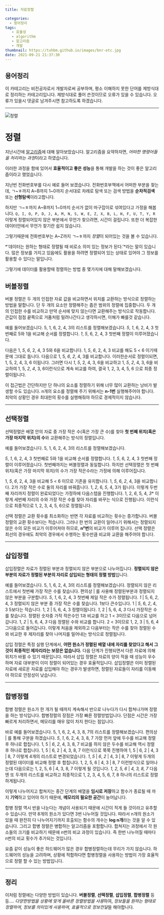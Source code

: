 ```yaml
---
title: 자료정렬

categories:
  - 용어정리
tags:
   - 효율성
   - algorithm
   - 알고리즘
   - 개발
thumbnail: https://tuhbm.github.io/images/bnr-etc.jpg
date: 2021-09-21 21:37:30
---
```

## 용어정리
이 카테고리는 비전공자로서 개발자로써 공부하며, 평소 이해하지 못한 단어를 제방식대로 정리하는 카테고리입니다.
제방식대로 풀어 쓴것이므로 오류가 있을 수 있습니다.
오류가 있을시 댓글로 남겨주시면 참고하도록 하겠습니다.
*****
![정렬](https://tuhbm.github.io/images/terms/align1.jpg)

# 정렬

지난시간에 [알고리즘](https://tuhbm.github.io/2018/08/20/algorithm/)에 대해 알아보았습니다.
알고리즘을 요약하자면, *어떠한 명령어들을 처리하는 과정*이라고 하였습니다.

이러한 과정을 함에 있어서 **효율적이고 좋은 성능**을 통해 개발을 하는 것이 좋은 알고리즘이라고 했었습니다.
<!-- more -->
지난번 전화번호부를 다시 예로 들어 보겠습니다.
전화번호부책에서 어떠한 부분을 찾는데,
ㄱ~ㅎ까지 A~B까지 1~0까지 순서대로 차례로 탐색 또는 검색 방법을 **순차적검색** 또는 **선형탐색**이라고합니다.

하지만
ㄱ~ㅎ까지 A~B까지 1~0까지 순서가 없이 마구잡이로 섞여있다고 가정을 해봅니다.
``
Q,
I,
O,
P,
D,
J,
A,
M,
N,
S,
W,
E,
Z,
X,
B,
L,
H,
F,
U,
T,
Y,
R
``
이렇게 정렬되어있지 않은 부분에서 무언가 찾으려면, 시간이 걸립니다.
또한 더 복잡한 데이터안에서 무언가 찾기란 쉽지 않습니다.

그렇기때문에 전화번호부는 A~Z까지 ㄱ~ㅎ까지 *정렬*이 되어있는 것을 볼 수 있습니다.

*'데이터는 원하는 형태로 정렬될 때 비로소 의미 있는 정보가 된다.'*라는 말이 있습니다.
많은 정보를 가지고 있음에도 활용을 하려면 정렬되어 있는 상태로 있어야 그 정보를 활용할 수 있다는 말입니다.

그렇기에 데이터를 활용할때 정렬하는 방법 중 몇가지에 대해 말해보겠습니다.

## 버블정렬

버블 정렬은 두 개의 인접한 자료 값을 비교하면서 위치를 교환하는 방식으로 정렬하는 방법을 말합니다. 
단 두 개의 요소만 정렬해주는 좁은 범위의 정렬에 집중합니다. 
두 개의 인접한 수를 비교하고 만약 순서에 맞지 않는다면 교환해주는 방식으로 작동합니다.
큰값이 점점 끝쪽으로 거품처럼 밀려나간다고 생각하시면, 이해가 빠를것 같습니다.

예를 들어보겠습니다.
5, 1, 6, 2, 4, 3의 리스트를 정렬해보겠습니다.
*5*, *1*, 6, 2, 4, 3 첫번째로 5와 1을 비교해 순서를 정렬합니다.
*1*, *5*, 6, 2, 4, 3 첫번째 정렬이 이루어졌습니다.

다음은
1, *5*, *6*, 2, 4, 3 5와 6을 비교합니다.
1, *5*, *6*, 2, 4, 3 비교를 해도 5 < 6 이기때문에 그대로 둡니다.
다음으로
1, 5, *6*, *2*, 4, 3를 비교합니다.
이러한순서로 정렬이되면,
1, 5, 2, 4, 3, 6 이됩니다.
그러면 다시
*1*, *5*, 2, 4, 3, 6을 비교하고
1, *5*, *2*, 4, 3, 6을 비교하여
1, 5, *2*, *4*, 3, 6이런식으로 계속 비교를 하여, 결국
1, 2, 3, 4, 5, 6 으로 최종 정렬이됩니다.

이 접근법은 간단하지만 단 하나의 요소를 정렬하기 위해 너무 많이 교환하는 낭비가 발생할 수도 있습니다.
n개의 요소를 정렬해 주기 위해서는 **n-1번** 실행해주어야 합니다. 
최악의 상황인 경우 최대한의 횟수를 실행해줘야 하므로 경제적이지 않습니다.
*****

## 선택정렬

선택정렬은 배열 안의 자료 중 가장 작은 수(혹은 가장 큰 수)를 찾아 
**첫 번째 위치(혹은 가장 마지막 위치)의 수**와 교환해주는 방식의 정렬입니다.

예를 들어보겠습니다.
5, 1, 6, 2, 4, 3의 리스트를 정렬해보겠습니다.

*5*, *1*, 6, 2, 4, 3 첫번째로 5와 1을 비교해 순서를 정렬합니다.
*1*, *5*, 6, 2, 4, 3 첫번째 정렬이 이루어졌습니다.
첫번째까지는 버블정렬과 동일합니다.
하지만 선택정렬은 첫 번째 위치(혹은 가장 마지막 위치)의 수가 가장 작은수라는 가정에 의해 이루어집니다.

1, *5*, *6*, 2, 4, 3을 비교해 5 < 6 이므로 기존을 유지합니다.
1, *5*, 6, *2*, 4, 3을 비교합니다. 2가 가장 작은 수로 둘의 자리를 바꿔줍니다.
1, *2*, 6, *5*, 4, 3가 됩니다. 이렇게 두번째 자리까지 정렬이 완료되었다는 가정하에 다음스텝을 진행합니다.
1, 2, *6*, 5, 4, *3** 이렇게 세번째 자리의 수와 가장 작은 수를 찾아 자리를 바꾸는 식으로 진행됩니다.
이런식으로 최종적으로
1, 2, 3, 4, 5, 6으로 정렬됩니다.

선택 정렬은 교환 횟수를 최소화하는 반면 각 자료를 비교하는 횟수는 증가합니다.
버블 정렬의 교환 횟수보다는 적습니다. 
그러나 한 번의 교환이 일어나기 위해서는 정렬되지 않은 수의 모든 비교가 이루어져야 하므로, **n²번**의 비교가 이루어 집니다. 
선택 정렬은 최선의 경우에도 최악의 경우에서 수행하는 횟수만큼 비교와 교환을 해주어야 합니다.
*****

## 삽입정렬

삽입정렬은 자료가 정렬된 부분과 정렬되지 않은 부분으로 나누어집니다. 
**정렬되지 않은 부분의 자료가 정렬된 부분의 자리로 삽입되는 형태의 정렬 방법**입니다.

예를 들어보겠습니다.
5, 1, 6, 2, 4, 3의 리스트를 정렬해보겠습니다.
정렬되지 않은 리스트에서 첫번째 가장 작은 수를 찾습니다.
편의상 | 를 사용해 정렬된부분과 정렬되지 않은 부분을 구분합니다.
*5*, *1*, 6, 2, 4, 3 첫번째 제일 작은 수가 정렬됩니다.
*1* | 5, 6, *2*, 4, 3 정렬되지 않은 부분 중 가장 작은 수를 찾습니다. 1보다 큰수입니다.
1 | *5*, 6, *2*, 4, 3 5보다는 작습니다.
1, 2 | 5, 6, 4, 3 정렬이됩니다.
*1*, 2 | 5, 6, 4, *3* 다시 가장작은 수를 찾습니다. 정렬된 숫자중 가작 작은수인 1과 비교를 하고 1 < 3이므로 다음으로 넘어갑니다.
1, *2* | 5, 6, 4, *3* 다음 정렬된 수와 비교를 합니다. 2 < 3이므로 
1, 2, 3 | 5, 6, 4그다음으로 들어갑니다.
이렇게 처음을 제외하고 다음부터는 작은 수를 찾아 정렬된 수와 비교한 후 제자리를 찾아 나머지를 밀어내는 방식으로 정렬됩니다.

삽입 정렬은 특정 실행 단계에서, **어떤 원소가 정렬된 배열 내에 자리를 찾았다고 해서 그것이 최종적인 제자리라는 보장은 없습니다.** 다음 단계가 진행되면서 다른 자료에 의해 위치가 바뀔 수 있기 때문입니다. 따라서 삽입 정렬은 자료의 양이 적을 때 성능이 우수하며 자료 대부분이 이미 정렬이 되어있는 경우 효율적입니다. 삽입정렬은 이미 정렬된 자료에 새로운 자료를 삽입해야 하는 경우가 발생하면, 정렬된 자료들이 자리를 이동해야 하므로 안정성이 낮습니다.
*****

## 합병정렬

합병 정렬은 원소가 한 개가 될 때까지 계속해서 반으로 나누다가 다시 합쳐나가며 정렬을 하는 방식입니다.
합병정렬의 장점은 가장 빠른 정렬방법입니다.
단점은 시간은 가장 빠르게 처리하면서, 메모리를 매우 많이 차지 한다는 점입니다.

바로 예를 들어보겠습니다.
5, 1, 6, 2, 4, 3, 8, 7의 리스트를 정렬해보겠습니다.
편의상 | 를 통해 구분을 하겠습니다.
*5*, *1*, 6, 2, 4, 3, 8, 7 가장 먼저 앞에 두수를 비교해 정렬 후 하나로 합칩니다.
1, 5 | *6*, *2*, 4, 3, 8, 7 비교를 하지 않은 두수를 비교해 역시 정렬 후 하나로 합칩니다.
1, 5 | 6, 2 | 4, 3, 8, 7 이런식으로 쭉쭉 진행하여
1, 5 | 6, 2 | 4, 3 | 8, 7 이렇게 4개의 리스트로 변경되었습니다.
*1*, *5* | *6*, *2* | 4, 3 | 8, 7 이렇게 두개의 정렬된 데이터를 비교해 정렬 후 합칩니다.
1, 2, 5, 6 | 4, 3 | 8, 7 이런방식으로 일어나는데 다음으로는 
1, 2, 5, 6 | 4, 3, 8, 7 이렇게 될 것입니다. 
*1, 2, 5, 6* | *4, 3, 8, 7* 다음엔 또 두개의 리스트를 비교하고
최종적으로 1, 2, 3, 4, 5, 6, 7, 8 하나의 리스트로 정렬하게됩니다.

이렇게 나누어지고 합쳐지는 중간 단계의 배열을 **임시로 저장**하고 함수가 종료될 때 까지 **기억**하고 있어야 하기 때문에,
**메모리의 필요한 공간**이 늘어납니다.

합병 정렬 역시 반을 나눈다는 개념이 사용되기 때문에 시간이 적게 들 것이라고 유추할 수 있습니다.
만약 8개의 원소가 있다면 3번 나누어질 것입니다. 따라서 n개의 원소가 있을 때 완전히 다 나누어지기까지 호출되는 함수의 개수는 **log n개**라는 것을 알 수 있습니다. 
그리고 합병 정렬은 병합하는 알고리즘을 포함합니다. 
합쳐지는 과정에서 각 원소들의 크기를 비교하기 때문에 n번의 비교 과정이 있습니다. 즉 한번 나누어질 때마다 n번의 비교 횟수가 추가되는 것입니다. 

요즘 같이 성능이 좋은 하드웨어가 많은 경우 합병정렬하는데 무리가 가지 않습니다.
하드웨어의 성능을 고려하며, 상황에 적합하다면 합병정렬을 사용하는 방법이 가장 효율적으로 정렬 할 수 있는 방법입니다.
*****

## 정리

이처럼 정렬에는 다양한 방법이 있습니다.
**버블정렬**, **선택정렬**, **삽입정렬**, **합병정렬** 등등.... *다양한방법을 상황에 맞게 올바른 정렬방법을 사용*하여,
*정보들을 원하는 형태로 정렬하여, 정보를 의미있게 사용하여, 효율적으로 정보전달*을 해야합니다.
